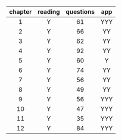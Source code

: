 | chapter | reading | questions | app  |
| :-----: | :-----: | :-------: | :--: |
|    1    |    Y    |    61     | YYY  |
|    2    |    Y    |    66     |  YY  |
|    3    |    Y    |    62     |  YY  |
|    4    |    Y    |    92     |  YY  |
|    5    |    Y    |    60     |  Y   |
|    6    |    Y    |    74     |  YY  |
|    7    |    Y    |    56     |  YY  |
|    8    |    Y    |    49     |  YY  |
|    9    |    Y    |    56     | YYY  |
|   10    |    Y    |    47     | YYY  |
|   11    |    Y    |    35     | YYY  |
|   12    |    Y    |    84     | YYY  |